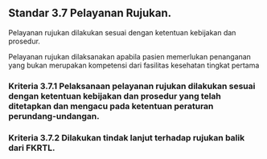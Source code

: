 
## Standar 3.7 Pelayanan Rujukan. 



Pelayanan rujukan dilakukan sesuai dengan ketentuan kebijakan dan prosedur. 

Pelayanan rujukan dilaksanakan apabila pasien memerlukan penanganan yang bukan merupakan kompetensi dari fasilitas kesehatan tingkat pertama 

### Kriteria 3.7.1 Pelaksanaan pelayanan rujukan dilakukan sesuai dengan ketentuan kebijakan dan prosedur yang telah ditetapkan dan mengacu pada ketentuan peraturan perundang-undangan. 

### Kriteria 3.7.2 Dilakukan tindak lanjut terhadap rujukan balik dari FKRTL. 

